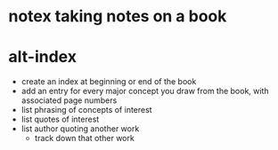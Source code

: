 # notex taking notes on a book

# alt-index

- create an index at beginning or end of the book
- add an entry for every major concept you draw from the book, with associated 
  page numbers
- list phrasing of concepts of interest
- list quotes of interest
- list author quoting another work
  - track down that other work


